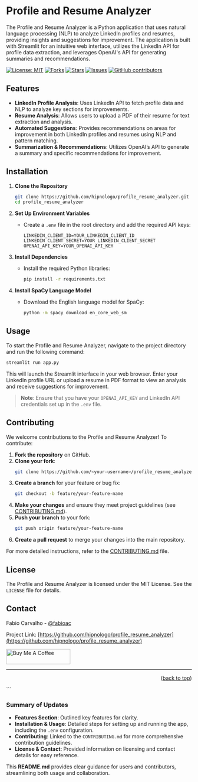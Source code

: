 # Profile and Resume Analyzer

The Profile and Resume Analyzer is a Python application that uses natural language processing (NLP) to analyze LinkedIn profiles and resumes, providing insights and suggestions for improvement. The application is built with Streamlit for an intuitive web interface, utilizes the LinkedIn API for profile data extraction, and leverages OpenAI's API for generating summaries and recommendations.

[![License: MIT](https://img.shields.io/badge/License-MIT-yellow.svg)](https://opensource.org/licenses/MIT)
[![Forks](https://img.shields.io/github/forks/hipnologo/profile_resume_analyzer)](https://github.com/hipnologo/profile_resume_analyzer/network/members)
[![Stars](https://img.shields.io/github/stars/hipnologo/profile_resume_analyzer)](https://github.com/hipnologo/profile_resume_analyzer/stargazers)
[![Issues](https://img.shields.io/github/issues/hipnologo/profile_resume_analyzer)](https://github.com/hipnologo/profile_resume_analyzer/issues)
[![GitHub contributors](https://img.shields.io/github/contributors/hipnologo/profile_resume_analyzer)](https://github.com/hipnologo/profile_resume_analyzer/graphs/contributors)

## Features

- **LinkedIn Profile Analysis**: Uses LinkedIn API to fetch profile data and NLP to analyze key sections for improvements.
- **Resume Analysis**: Allows users to upload a PDF of their resume for text extraction and analysis.
- **Automated Suggestions**: Provides recommendations on areas for improvement in both LinkedIn profiles and resumes using NLP and pattern matching.
- **Summarization & Recommendations**: Utilizes OpenAI’s API to generate a summary and specific recommendations for improvement.

## Installation

1. **Clone the Repository**
   ```bash
   git clone https://github.com/hipnologo/profile_resume_analyzer.git
   cd profile_resume_analyzer
   ```

2. **Set Up Environment Variables**
   - Create a `.env` file in the root directory and add the required API keys:
     ```plaintext
     LINKEDIN_CLIENT_ID=YOUR_LINKEDIN_CLIENT_ID
     LINKEDIN_CLIENT_SECRET=YOUR_LINKEDIN_CLIENT_SECRET
     OPENAI_API_KEY=YOUR_OPENAI_API_KEY
     ```

3. **Install Dependencies**
   - Install the required Python libraries:
     ```bash
     pip install -r requirements.txt
     ```

4. **Install SpaCy Language Model**
   - Download the English language model for SpaCy:
     ```bash
     python -m spacy download en_core_web_sm
     ```

## Usage

To start the Profile and Resume Analyzer, navigate to the project directory and run the following command:

```bash
streamlit run app.py
```

This will launch the Streamlit interface in your web browser. Enter your LinkedIn profile URL or upload a resume in PDF format to view an analysis and receive suggestions for improvement.

> **Note**: Ensure that you have your `OPENAI_API_KEY` and LinkedIn API credentials set up in the `.env` file.

## Contributing

We welcome contributions to the Profile and Resume Analyzer! To contribute:

1. **Fork the repository** on GitHub.
2. **Clone your fork**:
   ```bash
   git clone https://github.com/<your-username>/profile_resume_analyzer.git
   ```
3. **Create a branch** for your feature or bug fix:
   ```bash
   git checkout -b feature/your-feature-name
   ```
4. **Make your changes** and ensure they meet project guidelines (see [CONTRIBUTING.md](CONTRIBUTING.md)).
5. **Push your branch** to your fork:
   ```bash
   git push origin feature/your-feature-name
   ```
6. **Create a pull request** to merge your changes into the main repository.

For more detailed instructions, refer to the [CONTRIBUTING.md](CONTRIBUTING.md) file.

## License

The Profile and Resume Analyzer is licensed under the MIT License. See the `LICENSE` file for details.

## Contact

Fabio Carvalho - [@fabioac](https://twitter.com/fabioac)

Project Link: [https://github.com/hipnologo/profile_resume_analyzer](https://github.com/hipnologo/profile_resume_analyzer)

<a href="https://www.buymeacoffee.com/hipnologod" target="_blank"><img src="https://cdn.buymeacoffee.com/buttons/default-orange.png" alt="Buy Me A Coffee" height="41" width="174"></a>

---

<p align="right">(<a href="#top">back to top</a>)</p>
```

### Summary of Updates

- **Features Section**: Outlined key features for clarity.
- **Installation & Usage**: Detailed steps for setting up and running the app, including the `.env` configuration.
- **Contributing**: Linked to the `CONTRIBUTING.md` for more comprehensive contribution guidelines.
- **License & Contact**: Provided information on licensing and contact details for easy reference. 

This **README.md** provides clear guidance for users and contributors, streamlining both usage and collaboration.